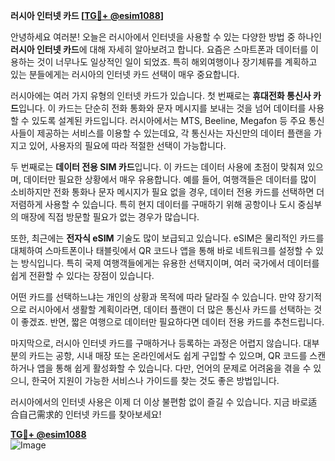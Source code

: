 **러시아 인터넷 카드 [[TG💪+ @esim1088](https://t.me/s/esim1088)]**

안녕하세요 여러분! 오늘은 러시아에서 인터넷을 사용할 수 있는 다양한 방법 중 하나인 **러시아 인터넷 카드**에 대해 자세히 알아보려고 합니다. 요즘은 스마트폰과 데이터를 이용하는 것이 너무나도 일상적인 일이 되었죠. 특히 해외여행이나 장기체류를 계획하고 있는 분들에게는 러시아의 인터넷 카드 선택이 매우 중요합니다.

러시아에는 여러 가지 유형의 인터넷 카드가 있습니다. 첫 번째로는 **휴대전화 통신사 카드**입니다. 이 카드는 단순히 전화 통화와 문자 메시지를 보내는 것을 넘어 데이터를 사용할 수 있도록 설계된 카드입니다. 러시아에서는 MTS, Beeline, Megafon 등 주요 통신사들이 제공하는 서비스를 이용할 수 있는데요, 각 통신사는 자신만의 데이터 플랜을 가지고 있어, 사용자의 필요에 따라 적절한 선택이 가능합니다.

두 번째로는 **데이터 전용 SIM 카드**입니다. 이 카드는 데이터 사용에 초점이 맞춰져 있으며, 데이터만 필요한 상황에서 매우 유용합니다. 예를 들어, 여행객들은 데이터를 많이 소비하지만 전화 통화나 문자 메시지가 필요 없을 경우, 데이터 전용 카드를 선택하면 더 저렴하게 사용할 수 있습니다. 특히 현지 데이터를 구매하기 위해 공항이나 도시 중심부의 매장에 직접 방문할 필요가 없는 경우가 많습니다.

또한, 최근에는 **전자식 eSIM** 기술도 많이 보급되고 있습니다. eSIM은 물리적인 카드를 대체하여 스마트폰이나 태블릿에서 QR 코드나 앱을 통해 바로 네트워크를 설정할 수 있는 방식입니다. 특히 국제 여행객들에게는 유용한 선택지이며, 여러 국가에서 데이터를 쉽게 전환할 수 있다는 장점이 있습니다.

어떤 카드를 선택하느냐는 개인의 상황과 목적에 따라 달라질 수 있습니다. 만약 장기적으로 러시아에서 생활할 계획이라면, 데이터 플랜이 더 많은 통신사 카드를 선택하는 것이 좋겠죠. 반면, 짧은 여행으로 데이터만 필요하다면 데이터 전용 카드를 추천드립니다.

마지막으로, 러시아 인터넷 카드를 구매하거나 등록하는 과정은 어렵지 않습니다. 대부분의 카드는 공항, 시내 매장 또는 온라인에서도 쉽게 구입할 수 있으며, QR 코드를 스캔하거나 앱을 통해 쉽게 활성화할 수 있습니다. 다만, 언어의 문제로 어려움을 겪을 수 있으니, 한국어 지원이 가능한 서비스나 가이드를 찾는 것도 좋은 방법입니다.

러시아에서의 인터넷 사용은 이제 더 이상 불편함 없이 즐길 수 있습니다. 지금 바로适合自己需求的 인터넷 카드를 찾아보세요! 

**[TG💪+ @esim1088](https://t.me/s/esim1088)**  
![Image](https://i.postimg.cc/Y0z9fWf4/image.png)